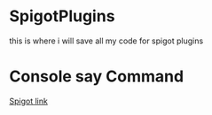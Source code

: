# SpigotPlugins
this is where i will save all my code for spigot plugins



# Console say Command
[Spigot link](https://www.spigotmc.org/resources/server-say-command.100779/)
